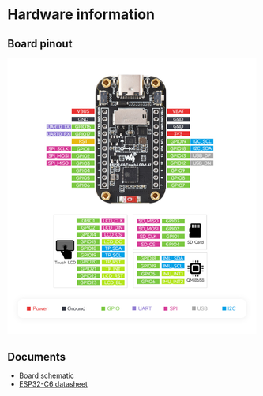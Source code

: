 # Hardware information

## Board pinout

![board pinout](../files/pinout.png)

## Documents

- [Board schematic](../files/ESP32-C6-Touch-LCD-1.47-Schematic.pdf)
- [ESP32-C6 datasheet](../files/ESP32-C6_Series_Datasheet.pdf)
